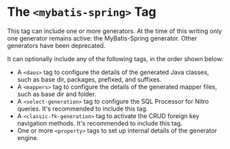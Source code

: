 # The `<mybatis-spring>` Tag

This tag can include one or more generators. At the time of this writing only one generator remains active: the MyBatis-Spring generator. Other
generators have been deprecated.

It can optionally include any of the following tags, in the order shown below:

- A `<daos>` tag to configure the details of the generated Java classes, such as base dir, packages, prefixed, and suffixes.
- A `<mappers>` tag to configure the details of the generated mapper files, such as base dir and folder.
- A `<select-generation>` tag to configure the SQL Processor for Nitro queries. It's recommended to include this tag.
- A `<classic-fk-generation>` tag to activate the CRUD foreign key navigation methods. It's recommended to include this tag.
- One or more `<property>` tags to set up internal details of the generator engine.
